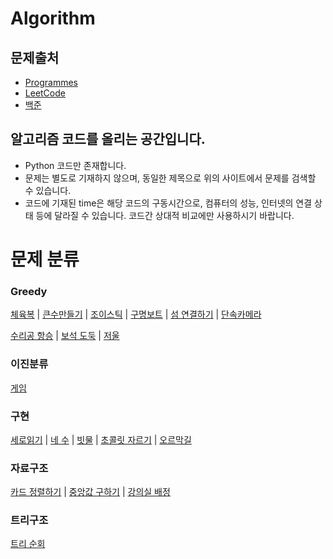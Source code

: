 Algorithm
=====
## 문제출처
- [Programmes](https://programmers.co.kr/)
- [LeetCode](https://leetcode.com/)
- [백준](https://www.acmicpc.net/)


## 알고리즘 코드를 올리는 공간입니다.
  - Python 코드만 존재합니다.
  - 문제는 별도로 기재하지 않으며, 동일한 제목으로 위의 사이트에서 문제를 검색할 수 있습니다.
  - 코드에 기재된 time은 해당 코드의 구동시간으로, 컴퓨터의 성능, 인터넷의 연결 상태 등에 달라질
  수 있습니다. 코드간 상대적 비교에만 사용하시기 바랍니다.


# 문제 분류
### Greedy
[체육복](https://github.com/Daikoku1/Algorithm/blob/master/Programmers/%EC%B2%B4%EC%9C%A1%EB%B3%B5.ipynb) 
| [큰수만들기](https://github.com/Daikoku1/Algorithm/blob/master/Programmers/%ED%81%B0%EC%88%98%EB%A7%8C%EB%93%A4%EA%B8%B0.ipynb)
| [조이스틱](https://github.com/Daikoku1/Algorithm/blob/master/Programmers/%EC%A1%B0%EC%9D%B4%EC%8A%A4%ED%8B%B1.ipynb)
| [구명보트](https://github.com/Daikoku1/Algorithm/blob/master/Programmers/%EA%B5%AC%EB%AA%85%EB%B3%B4%ED%8A%B8.ipynb)
| [섬 연결하기](https://github.com/Daikoku1/Algorithm/blob/master/Programmers/%EC%84%AC%EC%97%B0%EA%B2%B0%ED%95%98%EA%B8%B0.ipynb)
| [단속카메라](https://github.com/Daikoku1/Algorithm/blob/master/Programmers/%EB%8B%A8%EC%86%8D%EC%B9%B4%EB%A9%94%EB%9D%BC.ipynb)   

[수리공 항승](https://github.com/Daikoku1/Algorithm/blob/master/%EB%B0%B1%EC%A4%80/1449_%EC%88%98%EB%A6%AC%EA%B3%B5%ED%95%AD%EC%8A%B9.ipynb)
| [보석 도둑](https://github.com/Daikoku1/Algorithm/blob/master/%EB%B0%B1%EC%A4%80/1202_%EB%B3%B4%EC%84%9D%EB%8F%84%EB%91%91.ipynb)
| [저울](https://github.com/Daikoku1/Algorithm/blob/master/%EB%B0%B1%EC%A4%80/2437_%EC%A0%80%EC%9A%B8.ipynb)


### 이진분류
[게임](https://github.com/Daikoku1/Algorithm/blob/master/%EB%B0%B1%EC%A4%80/1072_%EA%B2%8C%EC%9E%84.ipynb)


### 구현
[세로읽기](https://github.com/Daikoku1/Algorithm/blob/master/%EB%B0%B1%EC%A4%80/10798_%EC%84%B8%EB%A1%9C%EC%9D%BD%EA%B8%B0.ipynb)
| [네 수](https://github.com/Daikoku1/Algorithm/blob/master/%EB%B0%B1%EC%A4%80/10824_%EB%84%A4%20%EC%88%98.ipynb)
| [빗물](https://github.com/Daikoku1/Algorithm/blob/master/%EB%B0%B1%EC%A4%80/14719.%EB%B9%97%EB%AC%BC.ipynb)
| [초콜릿 자르기](https://github.com/Daikoku1/Algorithm/blob/master/%EB%B0%B1%EC%A4%80/2163_%EC%B4%88%EC%BD%9C%EB%A6%BF%EC%9E%90%EB%A5%B4%EA%B8%B0.ipynb)
| [오르막길](https://github.com/Daikoku1/Algorithm/blob/master/%EB%B0%B1%EC%A4%80/2846_%EC%98%A4%EB%A5%B4%EB%A7%89%EA%B8%B8.ipynb)


### 자료구조
[카드 정렬하기](https://github.com/Daikoku1/Algorithm/blob/master/%EB%B0%B1%EC%A4%80/1715_%EC%B9%B4%EB%93%9C%EC%A0%95%EB%A0%AC%ED%95%98%EA%B8%B0.ipynb)
| [중앙값 구하기](https://github.com/Daikoku1/Algorithm/blob/master/%EB%B0%B1%EC%A4%80/2696_%EC%A4%91%EC%95%99%EA%B0%92%20%EA%B5%AC%ED%95%98%EA%B8%B0.ipynb)
| [강의실 배정](https://github.com/Daikoku1/Algorithm/blob/master/%EB%B0%B1%EC%A4%80/11000_%EA%B0%95%EC%9D%98%EC%8B%A4%EB%B0%B0%EC%A0%95.ipynb)

### 트리구조
[트리 순회](https://github.com/Daikoku1/Algorithm/blob/master/%EB%B0%B1%EC%A4%80/1991%EB%B2%88.%20%ED%8A%B8%EB%A6%AC%20%EC%88%9C%ED%9A%8C.ipynb)
